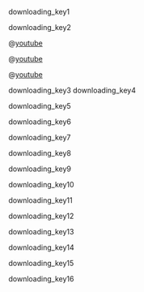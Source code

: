 downloading_key1


downloading_key2



@[youtube](F69kWUbi9Xk)


@[youtube](GLqsY0Oxtgo)

@[youtube](kfqGio32jLA)



downloading_key3
downloading_key4




downloading_key5




downloading_key6




downloading_key7



downloading_key8



downloading_key9



downloading_key10



downloading_key11



downloading_key12




downloading_key13


downloading_key14


downloading_key15


downloading_key16
